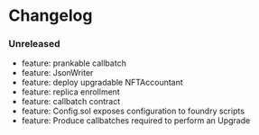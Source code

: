 # Changelog

### Unreleased

- feature: prankable callbatch
- feature: JsonWriter
- feature: deploy upgradable NFTAccountant
- feature: replica enrollment
- feature: callbatch contract
- feature: Config.sol exposes configuration to foundry scripts
- feature: Produce callbatches required to perform an Upgrade
